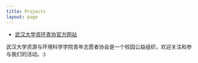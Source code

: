 ```yaml
---
title: Projects
layout: page
---
```


- <a href="http://www.sresyouth.com/" target = "_blank">武汉大学资环青协官方网站</a>

 武汉大学资源与环境科学学院青年志愿者协会是一个校园公益组织，欢迎关注和参与我们的活动。:) 